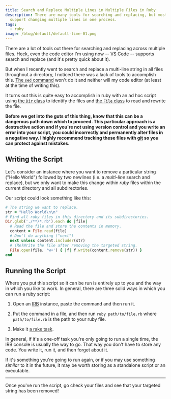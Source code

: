 ```yaml
---
title: Search and Replace Multiple Lines in Multiple Files in Ruby
description: There are many tools for searching and replacing, but most don't
  support changing multiple lines in one process.
tags:
  - ruby
image: /blog/default/default-lime-01.png
---
```


There are a lot of tools out there for searching and replacing across multiple files. Heck, even the code editor I'm using now -- [VS Code](https://code.visualstudio.com/) -- supports search and replace (and it's pretty quick about it).

But when I recently went to search and replace a multi-line string in all files throughout a directory, I noticed there was a lack of tools to accomplish this. [The `sed` command](https://www.gnu.org/software/sed/manual/sed) won't do it and neither will my code editor (at least at the time of writing this).

It turns out this is quite easy to accomplish in ruby with an ad hoc script using [the `Dir` class](https://ruby-doc.org/core-2.5.1/Dir) to identify the files and [the `File` class](https://ruby-doc.org/core-2.5.1/File) to read and rewrite the file.

**Before we get into the guts of this thing, know that this can be a dangerous path down which to proceed. This particular approach is a destructive action and if you're not using version control and you write an error into your script, you could incorrectly and permanently alter files in a negative way. I highly recommend tracking these files with [git](https://git-scm.com/) so you can protect against mistakes.**

## Writing the Script

Let's consider an instance where you want to remove a particular string ("Hello World") followed by two newlines (i.e. a _multi-line_ search and replace), but we only want to make this change within _ruby_ files within the current directory and all subdirectories.

Our script could look something like this:

```ruby
# The string we want to replace.
str = "Hello World\n\n"
# Find all ruby files in this directory and its subdirectories.
Dir.glob('./**/*.rb').each do |file|
  # Read the file and store the contents in memory.
  content = File.read(file)
  # Don't do anything ("next")
  next unless content.include?(str)
  # (Re)Write the file after removing the targeted string.
  File.open(file, 'w+') { |f| f.write(content.remove(str)) }
end
```

## Running the Script

Where you put this script so it can be run is entirely up to you and the way in which you like to work. In general, there are three solid ways in which you can run a ruby script:

1. Open an [IRB](http://ruby-doc.org/stdlib-2.5.1/libdoc/irb/rdoc/IRB) instance, paste the command and then run it.

2. Put the command in a file, and then run `ruby path/to/file.rb` where `path/to/file.rb` is the path to your ruby file.

3. Make it [a rake task](https://github.com/ruby/rake).

In general, if it's a one-off task you're only going to run a single time, the IRB console is usually the way to go. That way you don't have to store any code. You write it, run it, and then forget about it.

If it's something you're going to run again, or if you may use something _similar_ to it in the future, it may be worth storing as a standalone script or an executable.

---

Once you've run the script, go check your files and see that your targeted string has been removed!
